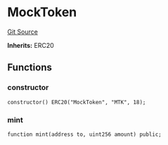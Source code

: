# MockToken
[Git Source](https://github.com/mkt-market/canto-identity-protocol/blob/1a16b30b450fe389c483f47dc1621b0d0fe1bd63/src/test/mock/MockERC20.sol)

**Inherits:**
ERC20


## Functions
### constructor


```solidity
constructor() ERC20("MockToken", "MTK", 18);
```

### mint


```solidity
function mint(address to, uint256 amount) public;
```

